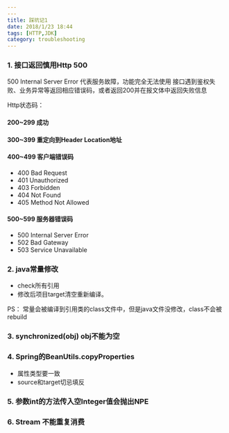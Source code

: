 ```yaml
---
---
title: 踩坑记1
date: 2018/1/23 18:44
tags: [HTTP,JDK]
category: troubleshooting
---
```


### 1. 接口返回慎用Http 500
500  Internal Server Error 代表服务故障，功能完全无法使用
接口遇到鉴权失败、业务异常等返回相应错误码，或者返回200并在报文体中返回失败信息

Http状态码：
#### 200~299 成功
#### 300~399 重定向到Header Location地址
#### 400~499 客户端错误码
- 400 Bad Request
- 401 Unauthorized 
- 403 Forbidden
- 404 Not Found
- 405 Method Not Allowed
#### 500~599 服务器错误码
- 500 Internal Server Error
- 502 Bad Gateway
- 503 Service Unavailable

### 2. java常量修改
- check所有引用
- 修改后项目target清空重新编译。

PS： 常量会被编译到引用类的class文件中，但是java文件没修改，class不会被rebuild

### 3. synchronized(obj) obj不能为空

### 4. Spring的BeanUtils.copyProperties
- 属性类型要一致
- source和target切忌填反

### 5. 参数int的方法传入空Integer值会抛出NPE

### 6. Stream 不能重复消费